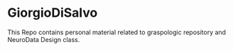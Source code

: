 # GiorgioDiSalvo
This Repo contains personal material related to graspologic repository and NeuroData Design class.
